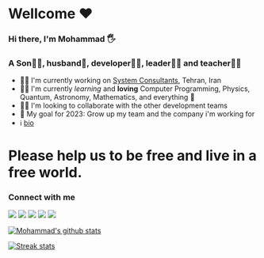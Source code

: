 # Wellcome ♥ 

### Hi there, I'm Mohammad 🖐

### A Son🦸‍♂️, husband🧔, developer👨‍💻, leader👨‍⚖️ and teacher👨‍🏫

- 👨‍🏭 I'm currently working on [System Consultants](https://systemconsultants.org/), Tehran, Iran
- 👨‍🎓 I'm currently _learning_ and **loving** Computer Programming, Physics, Quantum, Astronomy, Mathematics, and everything 🤣
- 👯‍♀️ I'm looking to collaborate with the other development teams
- 🥅 My goal for 2023: Grow up my team and the company i'm working for
- ℹ   [bio](https://bio.site/mirmostafa)
# Please help us to be free and live in a free world.

### Connect with me

[<img src="https://img.icons8.com/color/linkedin.png"/>](https://www.linkedin.com/in/mirmostafa/)
[<img src="https://img.icons8.com/color/github.png"/>](https://github.com/mirmostafa)
[<img src="https://img.icons8.com/color/instagram.png"/>](https://www.instagram.com/mirmostafa3/)
[<img src="https://img.icons8.com/color/twitter.png"/>](https://twitter.com/_mirmostafa_)
[<img src="https://img.icons8.com/color/stackoverflow.png"/>](https://stackoverflow.com/users/1477810)

[![Mohammad's github stats](https://github-readme-stats.vercel.app/api?username=Mirmostafa&show_icons=true&title_color=fff&icon_color=79ff97&text_color=9f9f9f&bg_color=151515)](https://github.com/mirmostafa)

[![Streak stats](https://github-readme-streak-stats.herokuapp.com/?user=Mirmostafa&theme=dark)](https://github.com/mirmostafa)
